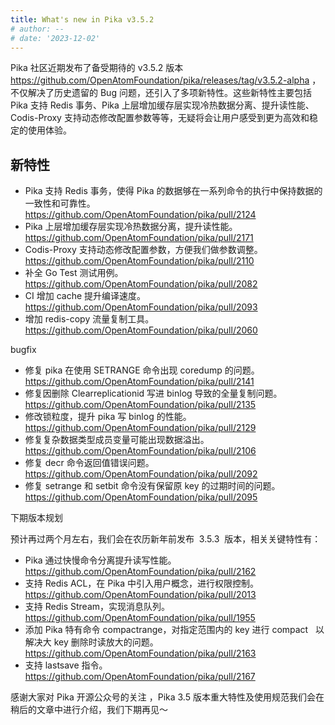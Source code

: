 ```yaml
---
title: What's new in Pika v3.5.2
# author: --
# date: '2023-12-02'
---
```


Pika 社区近期发布了备受期待的 v3.5.2 版本 https://github.com/OpenAtomFoundation/pika/releases/tag/v3.5.2-alpha ，不仅解决了历史遗留的 Bug 问题，还引入了多项新特性。这些新特性主要包括 Pika 支持 Redis 事务、Pika 上层增加缓存层实现冷热数据分离、提升读性能、Codis-Proxy 支持动态修改配置参数等等，无疑将会让用户感受到更为高效和稳定的使用体验。

## 新特性

- Pika 支持 Redis 事务，使得 Pika 的数据够在一系列命令的执行中保持数据的一致性和可靠性。
  https://github.com/OpenAtomFoundation/pika/pull/2124
- Pika 上层增加缓存层实现冷热数据分离，提升读性能。
  https://github.com/OpenAtomFoundation/pika/pull/2171
- Codis-Proxy 支持动态修改配置参数，方便我们做参数调整。
  https://github.com/OpenAtomFoundation/pika/pull/2110
- 补全 Go Test 测试用例。
  https://github.com/OpenAtomFoundation/pika/pull/2082
- CI 增加 cache 提升编译速度。
  https://github.com/OpenAtomFoundation/pika/pull/2093
- 增加 redis-copy 流量复制工具。
  https://github.com/OpenAtomFoundation/pika/pull/2060

bugfix

- 修复 pika 在使用 SETRANGE 命令出现 coredump 的问题。
  https://github.com/OpenAtomFoundation/pika/pull/2141
- 修复因删除 Clearreplicationid 写进 binlog 导致的全量复制问题。
  https://github.com/OpenAtomFoundation/pika/pull/2135
- 修改锁粒度，提升 pika 写 binlog 的性能。
  https://github.com/OpenAtomFoundation/pika/pull/2129
- 修复复杂数据类型成员变量可能出现数据溢出。
  https://github.com/OpenAtomFoundation/pika/pull/2106
- 修复 decr 命令返回值错误问题。
  https://github.com/OpenAtomFoundation/pika/pull/2092
- 修复 setrange 和 setbit 命令没有保留原 key 的过期时间的问题。
  https://github.com/OpenAtomFoundation/pika/pull/2095

下期版本规划

预计再过两个月左右，我们会在农历新年前发布  3.5.3  版本，相关关键特性有：

- Pika 通过快慢命令分离提升读写性能。
  https://github.com/OpenAtomFoundation/pika/pull/2162
- 支持 Redis ACL，在 Pika 中引入用户概念，进行权限控制。
  https://github.com/OpenAtomFoundation/pika/pull/2013
- 支持 Redis Stream，实现消息队列。
  https://github.com/OpenAtomFoundation/pika/pull/1955
- 添加 Pika 特有命令 compactrange，对指定范围内的 key 进行 compact   以解决大 key 删除时读放大的问题。
  https://github.com/OpenAtomFoundation/pika/pull/2163
- 支持 lastsave 指令。
  https://github.com/OpenAtomFoundation/pika/pull/2167

感谢大家对 Pika 开源公众号的关注 ，Pika 3.5 版本重大特性及使用规范我们会在稍后的文章中进行介绍，我们下期再见～
